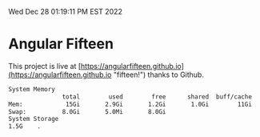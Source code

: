 Wed Dec 28 01:19:11 PM EST 2022

# Angular Fifteen


This project is live at [https://angularfifteen.github.io](https://angularfifteen.github.io "fifteen!") thanks to Github.

```bash
System Memory
               total        used        free      shared  buff/cache   available
Mem:            15Gi       2.9Gi       1.2Gi       1.0Gi        11Gi        10Gi
Swap:          8.0Gi       5.0Mi       8.0Gi
System Storage
1.5G	.

